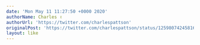 ```yaml
---
date: 'Mon May 11 11:27:50 +0000 2020'
authorName: Charles ✌️
authorUrl: 'https://twitter.com/charlespattson'
originalPost: 'https://twitter.com/charlespattson/status/1259807424581697536'
layout: like
---
```

